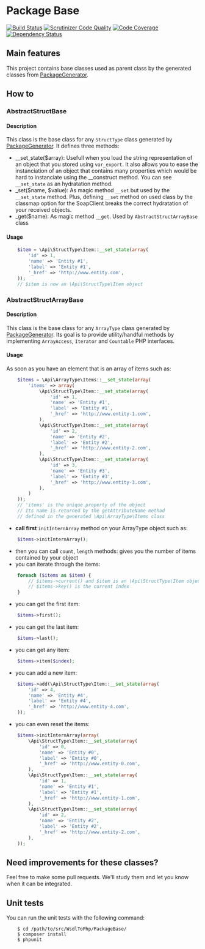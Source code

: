 # Package Base
[![Build Status](https://api.travis-ci.org/WsdlToPhp/PackageBase.svg)](https://travis-ci.org/WsdlToPhp/PackageBase)
[![Scrutinizer Code Quality](https://scrutinizer-ci.com/g/WsdlToPhp/PackageBase/badges/quality-score.png)](https://scrutinizer-ci.com/g/WsdlToPhp/PackageBase/)
[![Code Coverage](https://scrutinizer-ci.com/g/WsdlToPhp/PackageBase/badges/coverage.png)](https://scrutinizer-ci.com/g/WsdlToPhp/PackageBase/)
[![Dependency Status](https://www.versioneye.com/user/projects/5571b32b6634650018000011/badge.svg)](https://www.versioneye.com/user/projects/5571b32b6634650018000011)

## Main features
This project contains base classes used as parent class by the generated classes from [PackageGenerator](https://github.com/WsdlToPhp/PackageGenerator).

## How to
### AbstractStructBase
#### Description

This class is the base class for any ```StructType``` class generated by [PackageGenerator](https://github.com/WsdlToPhp/PackageGenerator).
It defines three methods:
- __set_state($array): Usefull when you load the string representation of an object that you stored using ```var_export```. It also allows you to ease the instanciation of an object that contains many properties which would be hard to instanciate using the __construct method. You can see ```__set_state``` as an hydratation method.
- _set($name, $value): As magic method ```__set``` but used by the ```__set_state``` method. Plus, defining ```__set``` method on used class by the classmap option for the SoapClient breaks the correct hydratation of your received objects.
- _get($name): As magic method ```__get```. Used by ```AbstractStructArrayBase``` class

#### Usage
```php
    $item = \Api\StructType\Item::__set_state(array(
        'id' => 1,
        'name' => 'Entity #1',
        'label' => 'Entity #1',
        '_href' => 'http://www.entity.com',
    ));
    // $item is now an \Api\StructType\Item object
```

### AbstractStructArrayBase
#### Description

This class is the base class for any ```ArrayType``` class generated by [PackageGenerator](https://github.com/WsdlToPhp/PackageGenerator).
Its goal is to provide utility/handful methods by implementing ```ArrayAccess```, ```Iterator``` and ```Countable``` PHP interfaces.

#### Usage
As soon as you have an element that is an array of items such as:
```php
    $items = \Api\ArrayType\Items::__set_state(array(
        'items' => array(
            \Api\StructType\Item::__set_state(array(
                'id' => 1,
                'name' => 'Entity #1',
                'label' => 'Entity #1',
                '_href' => 'http://www.entity-1.com',
            ),
            \Api\StructType\Item::__set_state(array(
                'id' => 2,
                'name' => 'Entity #2',
                'label' => 'Entity #2',
                '_href' => 'http://www.entity-2.com',
            ),
            \Api\StructType\Item::__set_state(array(
                'id' => 3,
                'name' => 'Entity #3',
                'label' => 'Entity #3',
                '_href' => 'http://www.entity-3.com',
            ),
        )
    ));
    // 'items' is the unique property of the object
    // Its name is returned by the getAttributeName method
    // defined in the generated \Api\ArrayType\Items class
```
- **call first** ```initInternArray``` method on your ArrayType object such as:
```php
    $items->initInternArray();
```
- then you can call ```count```, ```length``` methods: gives you the number of items contained by your object
- you can iterate through the items:
```php
    foreach ($items as $item) {
        // $items->current() and $item is an \Api\StructType\Item object
        // $items->key() is the current index
    }
```
- you can get the first item:
```php
    $items->first();
```
- you can get the last item:
```php
    $items->last();
```
- you can get any item:
```php
    $items->item($index);
```
- you can add a new item:
```php
    $items->add(\Api\StructType\Item::__set_state(array(
        'id' => 4,
        'name' => 'Entity #4',
        'label' => 'Entity #4',
        '_href' => 'http://www.entity-4.com',
    ));
```
- you can even reset the items:
```php
    $items->initInternArray(array(
        \Api\StructType\Item::__set_state(array(
            'id' => 0,
            'name' => 'Entity #0',
            'label' => 'Entity #0',
            '_href' => 'http://www.entity-0.com',
        ),
        \Api\StructType\Item::__set_state(array(
            'id' => 1,
            'name' => 'Entity #1',
            'label' => 'Entity #1',
            '_href' => 'http://www.entity-1.com',
        ),
        \Api\StructType\Item::__set_state(array(
            'id' => 2,
            'name' => 'Entity #2',
            'label' => 'Entity #2',
            '_href' => 'http://www.entity-2.com',
        ),
    ));
```

## Need improvements for these classes?
Feel free to make some pull requests. We'll study them and let you know when it can be integrated.

## Unit tests
You can run the unit tests with the following command:
```
    $ cd /path/to/src/WsdlToPhp/PackageBase/
    $ composer install
    $ phpunit
```